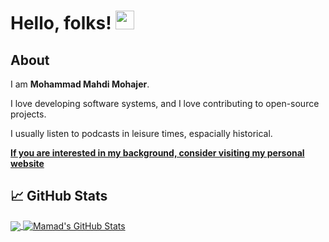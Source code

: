 # Hello, folks! <img src="https://raw.githubusercontent.com/MartinHeinz/MartinHeinz/master/wave.gif" width="30px">

## About

I am **Mohammad Mahdi Mohajer**.

I love developing software systems, and I love contributing to open-source projects.

I usually listen to podcasts in leisure times, espacially historical.

**[If you are interested in my background, consider visiting my personal website](https://mamad.me)**

## &#x1f4c8; GitHub Stats

<!-- <a href="https://github.com/mmohajer9/mmohajer9">
  <img align="center" src="https://github-readme-stats.vercel.app/api/top-langs/?username=mmohajer9&hide=tsql,html,css&title_color=ffffff&text_color=c9cacc&icon_color=2bbc8a&bg_color=1d1f21" />
</a>
<a href="https://github.com/mmohajer9/mmohajer9">
  <img align="center" src="https://github-readme-stats.vercel.app/api?username=mmohajer9&show_icons=true&line_height=27&count_private=true&title_color=ffffff&text_color=c9cacc&icon_color=2bbc8a&bg_color=1d1f21" alt="Mamad's GitHub Stats" />
</a>
-->


<a href="https://github.com/mmohajer9/mmohajer9">
  <img align="center" src="https://github-readme-stats.vercel.app/api/top-langs/?username=mmohajer9&hide=tsql,html,css,scss,less" />
</a>

<a href="https://github.com/mmohajer9/mmohajer9">
  <img align="center" src="https://github-readme-stats.vercel.app/api?username=mmohajer9&show_icons=true&line_height=27&count_private=true" alt="Mamad's GitHub Stats" />
</a>
